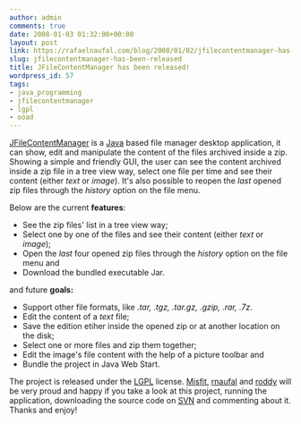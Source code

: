 ```yaml
---
author: admin
comments: true
date: 2008-01-03 01:32:00+00:00
layout: post
link: https://rafaelnaufal.com/blog/2008/01/02/jfilecontentmanager-has-been-released/
slug: jfilecontentmanager-has-been-released
title: JFileContentManager has been released!
wordpress_id: 57
tags:
- java_programming
- jfilecontentmanager
- lgpl
- ooad
---
```


[JFileContentManager](http://fcmanager.wiki.sourceforge.net) is a [Java](http://java.sun.com) based file manager desktop application, it can show, edit and manipulate the content of the files archived inside a zip. 
Showing a simple and friendly GUI, the user can see the content archived inside a zip file in a tree view way, select one file per time and see their content (either _text_ or _image_). It's also possible to reopen the _last_ opened zip files through the _history_ option on the file menu.

Below are the current **features**:



  * See the zip files' list in a tree view way;
  * Select one by one of the files and see their content (either _text_ or _image_); 
  * Open the _last_ four opened zip files through the _history_ option on the file menu and
  * Download the bundled executable Jar.
  
and future **goals:**  
  


  * Support other file formats, like  _.tar, .tgz, .tar.gz, .gzip, .rar, .7z_.
  * Edit the content of a _text_ file;
  * Save the edition etiher inside the opened zip or at another location on the disk;
  * Select one or more files and zip them together;
  * Edit the image's file content with the help of a picture toolbar and
  * Bundle the project in Java Web Start.


The project is released under the [LGPL](http://www.gnu.org/licenses/lgpl.html) license. [Misfit](http://mimix.wordpress.com/), [rnaufal](http://rnaufal.livejournal.com/) and [roddy](mailto:rdomartins@gmail.com) will be very proud and happy if you take a look at this project, running the application, downloading the source code on [SVN](http://subversion.tigris.org/) and commenting about it. Thanks and enjoy!
